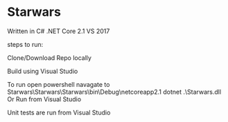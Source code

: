 # Starwars

Written in C# .NET Core 2.1 VS 2017

steps to run:

Clone/Download Repo locally

Build using Visual Studio

To run open powershell navagate to <location of code>Starwars\Starwars\Starwars\bin\Debug\netcoreapp2.1 dotnet .\Starwars.dll
Or
Run from Visual Studio

Unit tests are run from Visual Studio
